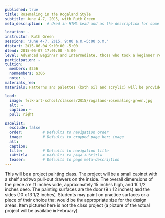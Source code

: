 ```yaml
---
published: true
title: Rosemaling in the Rogaland Style 
subtitle: June 4-7, 2015, with Ruth Green
meta_description:  # Used in HTML head and as the description for some search engines

location: ~
instructor: Ruth Green
sessions: "June 4-7, 2015, 9:00 a.m.–5:00 p.m."
dtstart: 2015-06-04 9:00:00 -5:00
dtend: 2015-06-07 17:00:00 -5:00
level: Advanced Beginner and Intermediate, those who took a beginner rosemaling class and know basic stroke work and brush handling.  
participation: ~
tuition:
  members: $256
  nonmembers: $306
  note: ~
materials_fee: 
materials: Patterns and palettes (both oil and acrylic) will be provided. The class will be taught in oils, but acrylic painters are welcome. The woodenware piece will be available for purchase through the Museum Store. 

lead:
  image: folk-art-school/classes/2015/rogaland-rosemaling-green.jpg
  alt: ~
  caption: ~
  pull: right

pagelist:
  exclude: false
  order:         # Defaults to navigation order  
  image:         # Defaults to cropped page hero image
  alt:
  caption:
  title:         # Defaults to navigation title
  subtitle:      # Defaults to page subtitle
  teaser:        # Defaults to page meta-description 
---
```

This will be a project painting class. The project will be a small cabinet with a shelf and two pull-out drawers on the inside. The overall dimensions of the piece are 11 inches wide, approximately 15 inches high, and 10 1/2 inches deep. The painting surfaces are the door (9 x 12 inches) and the sides (10 x 13 1/2 inches). Students may paint on practice surfaces or a piece of their choice that would be the appropriate size for the design areas. Item pictured here is not the class project (a picture of the actual project will be availabe in February).